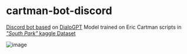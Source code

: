# cartman-bot-discord
[Discord bot based]() on [DialoGPT](https://huggingface.co/Overlrd/DialoGPT-small-cartman?text=Hey+my+name+is+Julien%21+How+are+you%3F) Model trained on Eric Cartman scripts in [*"South Park"* kaggle Dataset](https://www.kaggle.com/datasets/mustafacicek/south-park-scripts-dataset) 



![image](https://user-images.githubusercontent.com/90383672/197823700-8757edb1-f9b3-4b23-976a-375235ec29cd.png)


